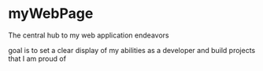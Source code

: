 # myWebPage
The central hub to my web application endeavors 

goal is to set a clear display of my abilities as a developer and build projects that I am proud of 
